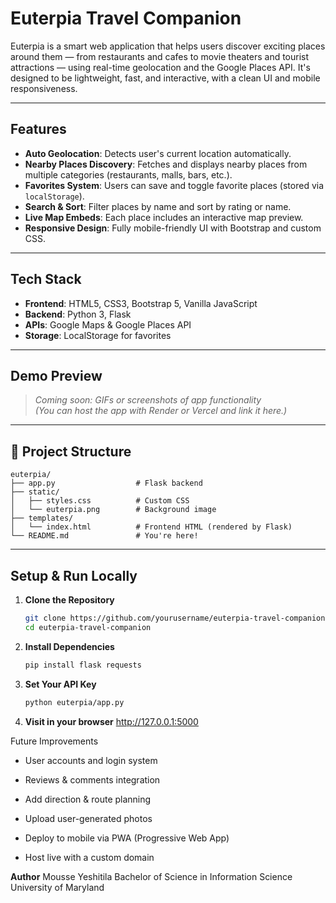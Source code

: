 # Euterpia Travel Companion

Euterpia is a smart web application that helps users discover exciting places around them — from restaurants and cafes to movie theaters and tourist attractions — using real-time geolocation and the Google Places API. It's designed to be lightweight, fast, and interactive, with a clean UI and mobile responsiveness.

---

## Features

- **Auto Geolocation**: Detects user's current location automatically.
- **Nearby Places Discovery**: Fetches and displays nearby places from multiple categories (restaurants, malls, bars, etc.).
- **Favorites System**: Users can save and toggle favorite places (stored via `localStorage`).
- **Search & Sort**: Filter places by name and sort by rating or name.
- **Live Map Embeds**: Each place includes an interactive map preview.
- **Responsive Design**: Fully mobile-friendly UI with Bootstrap and custom CSS.

---

## Tech Stack

- **Frontend**: HTML5, CSS3, Bootstrap 5, Vanilla JavaScript
- **Backend**: Python 3, Flask
- **APIs**: Google Maps & Google Places API
- **Storage**: LocalStorage for favorites

---

## Demo Preview

> _Coming soon: GIFs or screenshots of app functionality_  
_(You can host the app with Render or Vercel and link it here.)_

---

## 📂 Project Structure
```
euterpia/
├── app.py                  # Flask backend
├── static/
│   ├── styles.css          # Custom CSS
│   └── euterpia.png        # Background image
├── templates/
│   └── index.html          # Frontend HTML (rendered by Flask)
└── README.md               # You're here!
```
---

## Setup & Run Locally

1. **Clone the Repository**
   ```bash
   git clone https://github.com/yourusername/euterpia-travel-companion.git
   cd euterpia-travel-companion

2. **Install Dependencies**
   ```bash
   pip install flask requests
3. **Set Your API Key**
   ```bash
   python euterpia/app.py
4. **Visit in your browser**
   http://127.0.0.1:5000

Future Improvements
- User accounts and login system

- Reviews & comments integration
- Add direction & route planning
- Upload user-generated photos
- Deploy to mobile via PWA (Progressive Web App)
- Host live with a custom domain


**Author**
Mousse Yeshitila
Bachelor of Science in Information Science
University of Maryland


